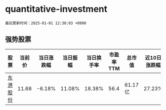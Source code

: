 # quantitative-investment

`最后更新时间：2025-01-01 12:38:03 +0800`

## 强势股票

|股票|当前价|当日涨跌幅|当日振幅|当日换手率|市盈率TTM|总市值|近10日涨跌幅|
|----|----|----|----|----|----|----|----|
|[东港股份](https://xueqiu.com/S/SZ002117)|11.68|-6.18%|11.08%|18.38%|56.4|61.17亿|27.23%|
